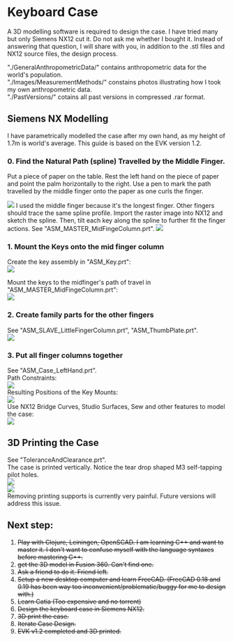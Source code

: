 # Keyboard Case
A 3D modelling software is required to design the case. I have tried many but only Siemens NX12 cut it. Do not ask me whether I bought it. Instead of answering that question, I will share with you, in addition to the .stl files and NX12 source files, the design process.  

"./GeneralAnthropometricData/" contains anthropometric data for the world's population.   
"./Images/MeasurementMethods/" constains photos illustrating how I took my own anthropometric data.  
"./PastVersions/" cotains all past versions in compressed .rar format.  

## Siemens NX Modelling
I have parametrically modelled the case after my own hand, as my height of 1.7m is world's average. This guide is based on the EVK version 1.2.  

### 0. Find the Natural Path (spline) Travelled by the Middle Finger.
Put a piece of paper on the table. Rest the left hand on the piece of paper and point the palm horizontally to the right. Use a pen to mark the path travelled by the middle finger onto the paper as one curls the finger.  
<!-- <img src="./Images/MidFingerPath0.jpg" width="500"> -->
<img src="./Images/MidFingerPath0.jpg">
I used the middle finger because it's the longest finger. Other fingers should trace the same spline profile.  
Import the raster image into NX12 and sketch the spline. Then, tilt each key along the spline to further fit the finger actions. See "ASM_MASTER_MidFingeColumn.prt".  
<img src="./Images/ASM_MASTER_MidFingeColumn0.PNG">  

### 1. Mount the Keys onto the mid finger column
Create the key assembly in "ASM_Key.prt":  
<img src="./Images/ASM_Key0.PNG"> 
 
Mount the keys to the midfinger's path of travel in "ASM_MASTER_MidFingeColumn.prt":  
<img src="./Images/ASM_MASTER_MidFingeColumn1.PNG">   

### 2. Create family parts for the other fingers 
See "ASM_SLAVE_LittleFingerColumn.prt",  "ASM_ThumbPlate.prt".  
<img src="./Images/PartFamilies.PNG">  

### 3. Put all finger columns together
See "ASM_Case_LeftHand.prt".  
Path Constraints:  
<img src="./Images/ASM_Case_LeftHand0.png">  
Resulting Positions of the Key Mounts:  
<img src="./Images/ASM_Case_LeftHand1.png">  
Use NX12 Bridge Curves, Studio Surfaces, Sew and other features to model the case:  
<img src="./Images/ASM_Case_LeftHand2.png">  


## 3D Printing the Case
See "ToleranceAndClearance.prt".  
The case is printed vertically. Notice the tear drop shaped M3 self-tapping pilot holes.  
<img src="./Images/ASM_Case_LeftHand3.png">  
<img src="./Images/3DPrintedCase0.jpg">  
Removing printing supports is currently very painful. Future versions will address this issue.  


## Next step:
 1. ~~Play with Clojure, Leiningen, OpenSCAD. I am learning C++ and want to master it. I don't want to confuse myself with the language syntaxes before mastering C++.~~
 2. ~~get the 3D model in Fusion 360. Can't find one.~~
 3. ~~Ask a friend to do it. Friend left.~~
 4. ~~Setup a new desktop computer and learn FreeCAD. (FreeCAD 0.18 and 0.19 has been way too inconvenient/problematic/buggy for me to design with.)~~ 
 5. ~~Learn Catia (Too expensive and no torrent)~~
 6. ~~Design the keyboard case in Siemens NX12.~~
 7. ~~3D print the case.~~  
 8. ~~Iterate Case Design.~~  
 9. ~~EVK v1.2 completed and 3D printed.~~  
